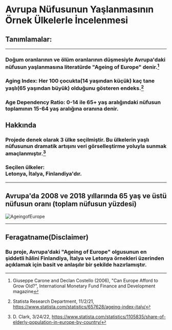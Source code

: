# Avrupa Nüfusunun Yaşlanmasının Örnek Ülkelerle İncelenmesi
## Tanımlamalar:
---
### Doğum oranlarının ve ölüm oranlarının düşmesiyle Avrupa'daki nüfusun yaşlanmasına literatürde "Ageing of Europe" denir.[^1]
### Aging Index: Her 100 çocukta(14 yaşından küçük) kaç tane yaşlı(65 yaşından büyük) olduğunu gösteren endeks.[^2]
### Age Dependency Ratio: 0-14 ile 65+ yaş aralığındaki nüfusun toplamının 15-64 yaş aralığına oranına denir.

## Hakkında

### Projede denek olarak 3 ülke seçilmiştir. Bu ülkelerin yaşlı nüfusunun dramatik artışını veri görselleştirme yoluyla sunmak amaçlanmıştır.[^3]
### Seçilen ülkeler: <br>Letonya, İtalya, Finlandiya'dır.
---
## Avrupa'da 2008 ve 2018 yıllarında 65 yaş ve üstü nüfusun oranı (toplam nüfusun yüzdesi) 

![AgeingofEurope](https://user-images.githubusercontent.com/93049388/160221585-5326801d-2da4-4921-b4ae-9979bdab8870.png)

---
## Feragatname(Disclaimer)
### Bu proje, Avrupa'daki "Ageing of Europe" olgusunun en şiddetli hâlini Finlandiya, İtalya ve Letonya örnekleri üzerinden açıklamak için basit ve anlaşılır bir şekilde hazırlamıştır.
















[^1]: Giuseppe Carone and Declan Costello (2006), "Can Europe Afford to Grow Old?", International Monetary Fund Finance and Development magazine
[^2]: Statista Research Department, 11/2/21, https://www.statista.com/statistics/657628/ageing-index-italy/
[^3]: D. Clark, 3/24/22, https://www.statista.com/statistics/1105835/share-of-elderly-population-in-europe-by-country/
